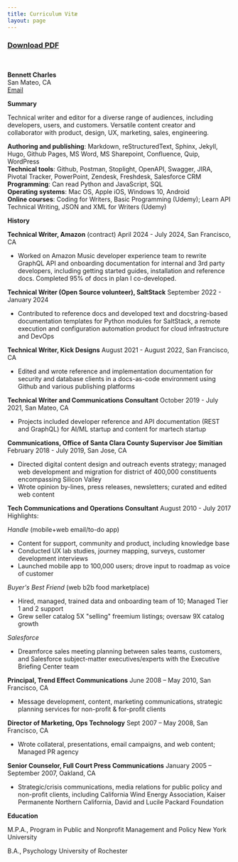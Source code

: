 ```yaml
---
title: Curriculum Vitæ
layout: page
---
```

### <a href="Bennett_Charles_2023-2.pdf">Download PDF</a><br/>
<br/>

**Bennett Charles**<br/>
San Mateo, CA<br/>
<a href="mailto:bennettcharles100@gmail.com">Email</a>

**Summary**

Technical writer and editor for a diverse range of audiences, including developers, users, and customers.  Versatile content creator and collaborator with product, design, UX, marketing, sales, engineering.

**Authoring and publishing**: Markdown, reStructuredText, Sphinx, Jekyll, Hugo, Github Pages, MS Word, MS Sharepoint, Confluence, Quip, WordPress<br/>
**Technical tools**:  Github, Postman, Stoplight, OpenAPI, Swagger, JIRA, Pivotal Tracker, PowerPoint, Zendesk, Freshdesk,  Salesforce CRM<br/>
**Programming**:  Can read Python and JavaScript, SQL<br/>
**Operating systems**: Mac OS, Apple iOS, Windows 10, Android<br/>
**Online courses**:  Coding for Writers, Basic Programming (Udemy); Learn API Technical Writing, JSON and XML for Writers (Udemy) 

**History**

**Technical Writer, Amazon** (contract)
April 2024 - July 2024, San Francisco, CA
- Worked on Amazon Music developer experience team to rewrite GraphQL API and onboarding documentation for internal and 3rd party developers, including getting started guides, installation and reference docs. Completed 95% of docs in plan I co-developed.

**Technical Writer (Open Source volunteer), SaltStack**
September 2022 - January 2024
- Contributed to reference docs and developed text and docstring-based documentation templates for Python modules for SaltStack, a remote execution and configuration automation product for cloud infrastructure and DevOps

**Technical Writer, Kick Designs**
August 2021 - August 2022, San Francisco, CA
- Edited and wrote reference and implementation documentation for security and database clients in a docs-as-code environment using Github and various publishing platforms

**Technical Writer and Communications Consultant**
October 2019 - July 2021, San Mateo, CA
- Projects included developer reference and API documentation (REST and GraphQL) for AI/ML startup and content for martech startup

**Communications, Office of Santa Clara County Supervisor Joe Simitian**
February 2018 - July 2019, San Jose, CA
- Directed digital content design and outreach events strategy; managed web development and migration for district of 400,000 constituents encompassing Silicon Valley
- Wrote opinion by-lines, press releases, newsletters; curated and edited web content

**Tech Communications and Operations Consultant**
August 2010 - July 2017<br/>
Highlights:<br/>

*Handle* (mobile+web email/to-do app)<br/>
- Content for support, community and product, including knowledge base 
- Conducted UX lab studies, journey mapping, surveys, customer development interviews 
- Launched mobile app to 100,000 users; drove input to roadmap as voice of customer<br/>

*Buyer's Best Friend* (web b2b food marketplace)<br/>
- Hired, managed, trained data and onboarding team of 10; Managed Tier 1 and 2 support 
- Grew seller catalog 5X "selling" freemium listings; oversaw 9X catalog growth<br/>

*Salesforce*<br/>
- Dreamforce sales meeting planning between sales teams, customers, and Salesforce subject-matter executives/experts with the Executive Briefing Center team

**Principal, Trend Effect Communications**
June 2008 – May 2010,  San Francisco, CA
- Message development, content, marketing communications, strategic planning services for non-profit & for-profit clients

**Director of Marketing, Ops Technology**
Sept 2007 – May 2008,  San Francisco, CA
- Wrote collateral, presentations, email campaigns, and web content; Managed PR agency

**Senior Counselor,  Full Court Press Communications**
January 2005 – September 2007,  Oakland, CA
- Strategic/crisis communications, media relations for public policy and non-profit clients, including California Wind Energy Association, Kaiser Permanente Northern California, David and Lucile Packard Foundation

**Education**<br/>

M.P.A., Program in Public and Nonprofit Management and Policy
New York University

B.A., Psychology
University of Rochester
